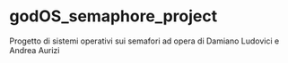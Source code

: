 # godOS_semaphore_project
Progetto di sistemi operativi sui semafori ad opera di Damiano Ludovici e Andrea Aurizi
